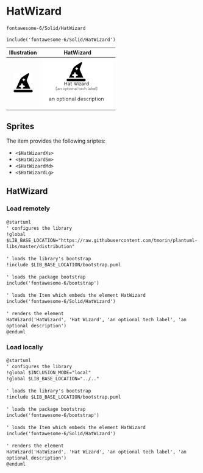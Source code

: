 # HatWizard


```text
fontawesome-6/Solid/HatWizard
```

```text
include('fontawesome-6/Solid/HatWizard')
```



| Illustration | HatWizard |
| :---: | :---: |
| ![illustration for Illustration](../../fontawesome-6/Solid/HatWizard.png) | ![illustration for HatWizard](../../fontawesome-6/Solid/HatWizard.Local.png) |



## Sprites
The item provides the following sriptes:

- `<$HatWizardXs>`
- `<$HatWizardSm>`
- `<$HatWizardMd>`
- `<$HatWizardLg>`





## HatWizard

### Load remotely
```plantuml
@startuml
' configures the library
!global $LIB_BASE_LOCATION="https://raw.githubusercontent.com/tmorin/plantuml-libs/master/distribution"

' loads the library's bootstrap
!include $LIB_BASE_LOCATION/bootstrap.puml

' loads the package bootstrap
include('fontawesome-6/bootstrap')

' loads the Item which embeds the element HatWizard
include('fontawesome-6/Solid/HatWizard')

' renders the element
HatWizard('HatWizard', 'Hat Wizard', 'an optional tech label', 'an optional description')
@enduml
```

### Load locally
```plantuml
@startuml
' configures the library
!global $INCLUSION_MODE="local"
!global $LIB_BASE_LOCATION="../.."

' loads the library's bootstrap
!include $LIB_BASE_LOCATION/bootstrap.puml

' loads the package bootstrap
include('fontawesome-6/bootstrap')

' loads the Item which embeds the element HatWizard
include('fontawesome-6/Solid/HatWizard')

' renders the element
HatWizard('HatWizard', 'Hat Wizard', 'an optional tech label', 'an optional description')
@enduml
```

